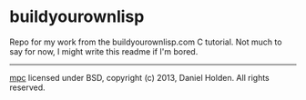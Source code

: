# buildyourownlisp
Repo for my work from the buildyourownlisp.com C tutorial. Not much to say for now, I might write this readme if I'm bored.
* * *

[mpc](https://github.com/orangeduck/mpc) licensed under BSD, copyright (c) 2013, Daniel Holden. All rights reserved.
